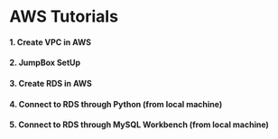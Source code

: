 # AWS Tutorials
#### 1. Create VPC in AWS
#### 2. JumpBox SetUp
#### 3. Create RDS in AWS
#### 4. Connect to RDS through Python (from local machine)
#### 5. Connect to RDS through MySQL Workbench (from local machine)
